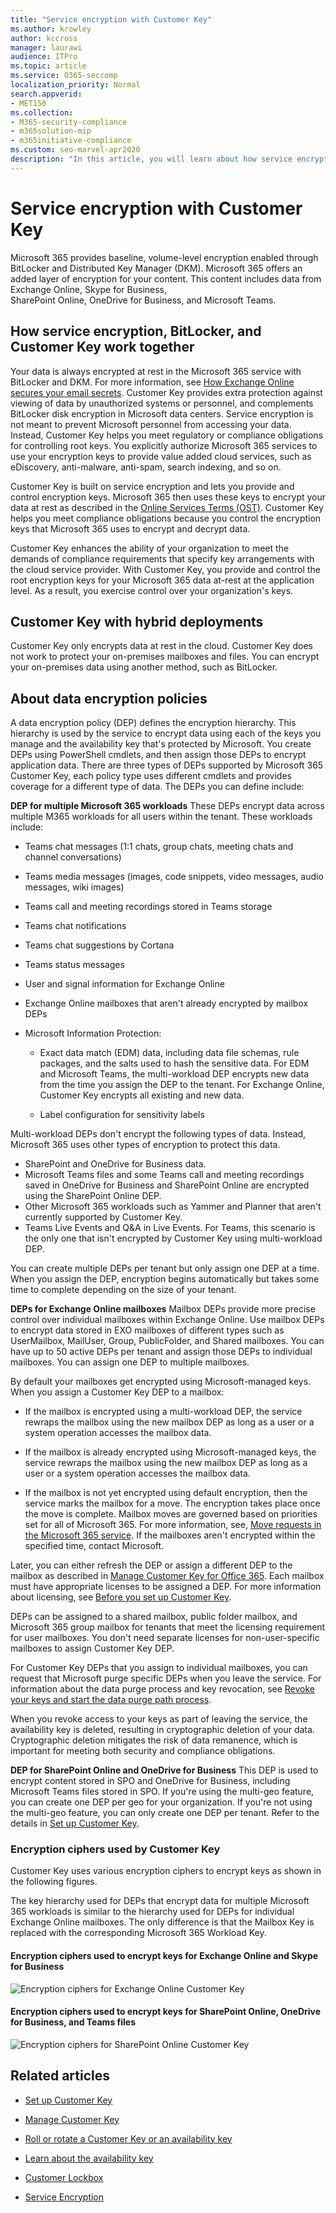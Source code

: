```yaml
---
title: "Service encryption with Customer Key"
ms.author: krowley
author: kccross
manager: laurawi
audience: ITPro
ms.topic: article
ms.service: O365-seccomp
localization_priority: Normal
search.appverid:
- MET150
ms.collection:
- M365-security-compliance
- m365solution-mip
- m365initiative-compliance
ms.custom: seo-marvel-apr2020
description: "In this article, you will learn about how service encryption works with Customer Key in Microsoft 365."
---
```


# Service encryption with Customer Key

Microsoft 365 provides baseline, volume-level encryption enabled through BitLocker and Distributed Key Manager (DKM). Microsoft 365 offers an added layer of encryption for your content. This content includes data from Exchange Online, Skype for Business, SharePoint Online, OneDrive for Business, and Microsoft Teams.

## How service encryption, BitLocker, and Customer Key work together

Your data is always encrypted at rest in the Microsoft 365 service with BitLocker and DKM. For more information, see [How Exchange Online secures your email secrets](exchange-online-secures-email-secrets.md). Customer Key provides extra protection against viewing of data by unauthorized systems or personnel, and complements BitLocker disk encryption in Microsoft data centers. Service encryption is not meant to prevent Microsoft personnel from accessing your data. Instead, Customer Key helps you meet regulatory or compliance obligations for controlling root keys. You explicitly authorize Microsoft 365 services to use your encryption keys to provide value added cloud services, such as eDiscovery, anti-malware, anti-spam, search indexing, and so on.

Customer Key is built on service encryption and lets you provide and control encryption keys. Microsoft 365 then uses these keys to encrypt your data at rest as described in the [Online Services Terms (OST)](https://www.microsoft.com/licensing/product-licensing/products.aspx). Customer Key helps you meet compliance obligations because you control the encryption keys that Microsoft 365 uses to encrypt and decrypt data.
  
Customer Key enhances the ability of your organization to meet the demands of compliance requirements that specify key arrangements with the cloud service provider. With Customer Key, you provide and control the root encryption keys for your Microsoft 365 data at-rest at the application level. As a result, you exercise control over your organization's keys.

## Customer Key with hybrid deployments

Customer Key only encrypts data at rest in the cloud. Customer Key does not work to protect your on-premises mailboxes and files. You can encrypt your on-premises data using another method, such as BitLocker.

## About data encryption policies

A data encryption policy (DEP) defines the encryption hierarchy. This hierarchy is used by the service to encrypt data using each of the keys you manage and the availability key that's protected by Microsoft. You create DEPs using PowerShell cmdlets, and then assign those DEPs to encrypt application data. There are three types of DEPs supported by Microsoft 365 Customer Key, each policy type uses different cmdlets and provides coverage for a different type of data. The DEPs you can define include:

**DEP for multiple Microsoft 365 workloads** These DEPs encrypt data across multiple M365 workloads for all users within the tenant. These workloads include:

- Teams chat messages (1:1 chats, group chats, meeting chats and channel conversations)
- Teams media messages (images, code snippets, video messages, audio messages, wiki images)
- Teams call and meeting recordings stored in Teams storage
- Teams chat notifications
- Teams chat suggestions by Cortana
- Teams status messages
- User and signal information for Exchange Online
- Exchange Online mailboxes that aren't already encrypted by mailbox DEPs
- Microsoft Information Protection:

  - Exact data match (EDM) data, including data file schemas, rule packages, and the salts used to hash the sensitive data. For EDM and Microsoft Teams, the multi-workload DEP encrypts new data from the time you assign the DEP to the tenant. For Exchange Online, Customer Key encrypts all existing and new data.

  - Label configuration for sensitivity labels

Multi-workload DEPs don't encrypt the following types of data. Instead, Microsoft 365 uses other types of encryption to protect this data.

- SharePoint and OneDrive for Business data.
- Microsoft Teams files and some Teams call and meeting recordings saved in OneDrive for Business and SharePoint Online are encrypted using the SharePoint Online DEP.
- Other Microsoft 365 workloads such as Yammer and Planner that aren't currently supported by Customer Key.
- Teams Live Events and Q&A in Live Events. For Teams, this scenario is the only one that isn't encrypted by Customer Key using multi-workload DEP.

You can create multiple DEPs per tenant but only assign one DEP at a time. When you assign the DEP, encryption begins automatically but takes some time to complete depending on the size of your tenant.

**DEPs for Exchange Online mailboxes** Mailbox DEPs provide more precise control over individual mailboxes within Exchange Online. Use mailbox DEPs to encrypt data stored in EXO mailboxes of different types such as UserMailbox, MailUser, Group, PublicFolder, and Shared mailboxes. You can have up to 50 active DEPs per tenant and assign those DEPs to individual mailboxes. You can assign one DEP to multiple mailboxes.

By default your mailboxes get encrypted using Microsoft-managed keys. When you assign a Customer Key DEP to a mailbox:

- If the mailbox is encrypted using a multi-workload DEP, the service rewraps the mailbox using the new mailbox DEP as long as a user or a system operation accesses the mailbox data.

- If the mailbox is already encrypted using Microsoft-managed keys, the service rewraps the mailbox using the new mailbox DEP as long as a user or a system operation accesses the mailbox data.

- If the mailbox is not yet encrypted using default encryption, then the service marks the mailbox for a move. The encryption takes place once the move is complete. Mailbox moves are governed based on priorities set for all of Microsoft 365. For more information, see, [Move requests in the Microsoft 365 service](/exchange/mailbox-migration/office-365-migration-best-practices#move-requests-in-the-office-365-service). If the mailboxes aren't encrypted within the specified time, contact Microsoft.

Later, you can either refresh the DEP or assign a different DEP to the mailbox as described in [Manage Customer Key for Office 365](customer-key-manage.md). Each mailbox must have appropriate licenses to be assigned a DEP. For more information about licensing, see [Before you set up Customer Key](customer-key-set-up.md#before-you-set-up-customer-key).

DEPs can be assigned to a shared mailbox, public folder mailbox, and Microsoft 365 group mailbox for tenants that meet the licensing requirement for user mailboxes. You don't need separate licenses for non-user-specific mailboxes to assign Customer Key DEP.

For Customer Key DEPs that you assign to individual mailboxes, you can request that Microsoft purge specific DEPs when you leave the service. For information about the data purge process and key revocation, see [Revoke your keys and start the data purge path process](customer-key-manage.md#revoke-your-keys-and-start-the-data-purge-path-process).

When you revoke access to your keys as part of leaving the service, the availability key is deleted, resulting in cryptographic deletion of your data. Cryptographic deletion mitigates the risk of data remanence, which is important for meeting both security and compliance obligations.

**DEP for SharePoint Online and OneDrive for Business** This DEP is used to encrypt content stored in SPO and OneDrive for Business, including Microsoft Teams files stored in SPO. If you're using the multi-geo feature, you can create one DEP per geo for your organization. If you're not using the multi-geo feature, you can only create one DEP per tenant. Refer to the details in [Set up Customer Key](customer-key-set-up.md).

### Encryption ciphers used by Customer Key

Customer Key uses various encryption ciphers to encrypt keys as shown in the following figures.

The key hierarchy used for DEPs that encrypt data for multiple Microsoft 365 workloads is similar to the hierarchy used for DEPs for individual Exchange Online mailboxes. The only difference is that the Mailbox Key is replaced with the corresponding Microsoft 365 Workload Key.

#### Encryption ciphers used to encrypt keys for Exchange Online and Skype for Business

![Encryption ciphers for Exchange Online Customer Key](../media/customerkeyencryptionhierarchiesexchangeskype.png)

#### Encryption ciphers used to encrypt keys for SharePoint Online, OneDrive for Business, and Teams files

![Encryption ciphers for SharePoint Online Customer Key](../media/customerkeyencryptionhierarchiessharepointonedriveteamsfiles.png)

## Related articles

- [Set up Customer Key](customer-key-set-up.md)

- [Manage Customer Key](customer-key-manage.md)

- [Roll or rotate a Customer Key or an availability key](customer-key-availability-key-roll.md)

- [Learn about the availability key](customer-key-availability-key-understand.md)

- [Customer Lockbox](customer-lockbox-requests.md)

- [Service Encryption](office-365-service-encryption.md)
